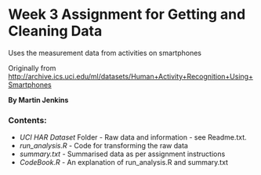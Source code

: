 # Week 3 Assignment for Getting and Cleaning Data

Uses the measurement data from activities on smartphones

Originally from http://archive.ics.uci.edu/ml/datasets/Human+Activity+Recognition+Using+Smartphones

**By Martin Jenkins**

### Contents:
- *UCI HAR Dataset* Folder - Raw data and information - see Readme.txt.
- *run_analysis.R* - Code for transforming the raw data
- *summary.txt* - Summarised data as per assignment instructions
- *CodeBook.R* - An explanation of run_analysis.R and summary.txt
